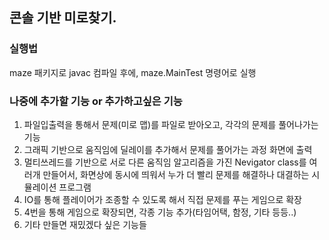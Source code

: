 ## 콘솔 기반 미로찾기.

### 실행법
maze 패키지로 javac 컴파일 후에, maze.MainTest 명령어로 실행

### 나중에 추가할 기능 or 추가하고싶은 기능
1. 파일입출력을 통해서 문제(미로 맵)를 파일로 받아오고, 각각의 문제를 풀어나가는 기능
2. 그래픽 기반으로 움직임에 딜레이를 추가해서 문제를 풀어가는 과정 화면에 출력
3. 멀티쓰레드를 기반으로 서로 다른 움직임 알고리즘을 가진 Nevigator class를 여러개 만들어서, 
   화면상에 동시에 띄워서 누가 더 빨리 문제를 해결하나 대결하는 시뮬레이션 프로그램
4. IO를 통해 플레이어가 조종할 수 있도록 해서 직접 문제를 푸는 게임으로 확장
5. 4번을 통해 게임으로 확장되면, 각종 기능 추가(타임어택, 함정, 기타 등등..)
6. 기타 만들면 재밌겠다 싶은 기능들
